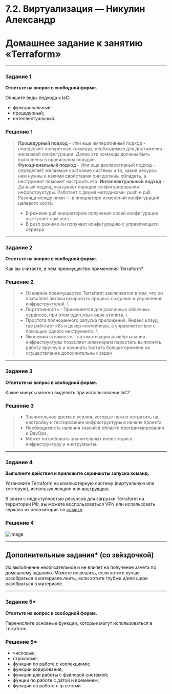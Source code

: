 # 7.2. Виртуализация — Никулин Александр
# Домашнее задание к занятию «Terraform»

---
### Задание 1

**Ответьте на вопрос в свободной форме.**

Опишите виды подхода к IaC:

 * функциональный;
 * процедурный;
 * интеллектуальный.

### Решение 1

> **Процедурный подход** - Или еще императивный подход - определяет конкретные команды, необходимые для достижения желаемой конфигурации. Далее эти команды должны быть выполнены в правильном порядке. \
> **Функциональный подход** - Или еще декларативный подход - определяет желаемое состояние системы и то, какие ресурсы нам нужны и какими свойствами они должны обладать, а инструмент поможет настроить его.
> **Интеллектуальный подход** - Данный подход указывает порядок конфигурирования инфраструктуры. Работает с двумя методиками: push и pull. \
> Разница между ними — в инициаторе изменений конфигураций целевого хоста:
> + В режиме pull инициатором получения своей конфигурации выступает сам хост.
> + В push режиме он получает конфигурацию с управляющего сервера

---

### Задание 2

**Ответьте на вопрос в свободной форме.**

Как вы считаете, в чём преимущество применения Terraform?

### Решение 2
> + Основное преимущество Terraform заключается в том, что он позволяет автоматизировать процесс создания и управления инфраструктурой. \
> + Портативность - Применяется для различных облачных сервисов, при этом один язык одна утилита. \
> + Простота полноценного запуска приложений. Яндекс клауд, где работает k8s и докер контейнеры, а управляется все с помощью одного инструмента. \
> + Экономия стоимости - автоматизация развёртывания инфраструктуры позволяет инженерам перестать выполнять работу вручную и начинать тратить больше времени на осуществление дополнительных задач
---

### Задание 3

**Ответьте на вопрос в свободной форме.**

Какие минусы можно выделить при использовании IaC?

### Решение 3

> + Значительное время и усилия, которые нужно потратить на настройку и тестирование инфраструктуры в начале проекта.
> + Необходимость наличия знаний в области программирования и DevOps.
> + Может потребовать значительных инвестиций в инфраструктуру и инструменты.

---

### Задание 4

**Выполните действия и приложите скриншоты запуска команд.**

Установите Terraform на компьютерную систему (виртуальную или хостовую), используя лекцию или [инструкцию](https://learn.hashicorp.com/tutorials/terraform/install-cli).    

В связи с недоступностью ресурсов для загрузки Terraform на территории РФ, вы можете  воспользоваться VPN или использовать зеркало из репозитория по [ссылке](https://github.com/netology-code/devops-materials).

### Решение 4

![image](https://github.com/ADNikulin/netology/assets/44374132/c5d66138-5eaf-4995-bd2f-52f2141906b2)

---

## Дополнительные задания* (со звёздочкой)

Их выполнение необязательное и не влияет на получение зачёта по домашнему заданию. Можете их решить, если хотите лучше разобраться в материале.лнить, если хотите глубже и/или шире разобраться в материале.

---

### Задание 5*

**Ответьте на вопрос в свободной форме.**

Перечислите основные функции, которые могут использоваться в Terraform. 

### Решение 5*
* числовые;
* строковые;
* функции по работе с коллекциями;
* функции кодирования;
* функции для работы с файловой системой;
* фунции по работе с датой и временем;
* функции по работе с ip сетями.
